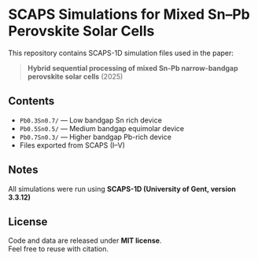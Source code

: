 # SCAPS Simulations for Mixed Sn–Pb Perovskite Solar Cells

This repository contains SCAPS-1D simulation files used in the paper:

> **Hybrid sequential processing of mixed Sn-Pb 
narrow-bandgap perovskite solar cells**
> (2025)

## Contents
- `Pb0.3Sn0.7/` — Low bandgap Sn rich device
- `Pb0.5Sn0.5/` — Medium bandgap equimolar device
- `Pb0.7Sn0.3/` — Higher bandgap Pb-rich device
- Files exported from SCAPS (I–V)

## Notes
All simulations were run using **SCAPS-1D (University of Gent, version 3.3.12)** 


## License
Code and data are released under **MIT license**.  
Feel free to reuse with citation.
